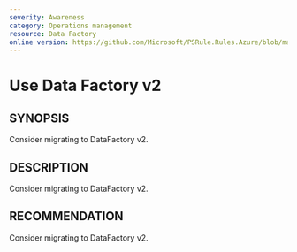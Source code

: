 ```yaml
---
severity: Awareness
category: Operations management
resource: Data Factory
online version: https://github.com/Microsoft/PSRule.Rules.Azure/blob/main/docs/rules/en/Azure.DataFactory.Version.md
---
```


# Use Data Factory v2

## SYNOPSIS

Consider migrating to DataFactory v2.

## DESCRIPTION

Consider migrating to DataFactory v2.

## RECOMMENDATION

Consider migrating to DataFactory v2.
